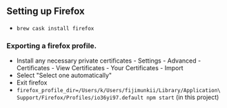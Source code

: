 ## Setting up Firefox

- `brew cask install firefox`

### Exporting a firefox profile.

- Install any necessary private certificates - Settings - Advanced - Certificates - View Certificates - Your Certificates - Import
- Select "Select one automatically"
- Exit firefox
- `firefox_profile_dir=/Users/k/Users/fijimunkii/Library/Application\ Support/Firefox/Profiles/io36yi97.default npm start` (in this project)
